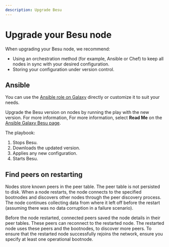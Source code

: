 ```yaml
---
description: Upgrade Besu
---
```


# Upgrade your Besu node

When upgrading your Besu node, we recommend:

* Using an orchestration method (for example, Ansible or Chef) to keep all nodes in sync with your
  desired configuration.
* Storing your configuration under version control.

## Ansible

You can use the [Ansible role on Galaxy](https://galaxy.ansible.com/consensys/hyperledger_besu)
directly or customize it to suit your needs.

Upgrade the Besu version on nodes by running the play with the new version. For more information,
For more information, select **Read Me** on the
[Ansible Galaxy Besu page](https://galaxy.ansible.com/consensys/hyperledger_besu).

The playbook:

1. Stops Besu.
1. Downloads the updated version.
1. Applies any new configuration.
1. Starts Besu.

## Find peers on restarting

Nodes store known peers in the peer table. The peer table is not persisted to disk.
When a node restarts, the node connects to the specified bootnodes and discovers other nodes through the peer
discovery process.
The node continues collecting data from where it left off before the restart
(assuming there was no data corruption in a failure scenario).

Before the node restarted, connected peers saved the node details in their peer tables. These peers
can reconnect to the restarted node.
The restarted node uses these peers and the bootnodes, to discover more peers.
To ensure that the restarted node successfully rejoins the network, ensure you specify at least one operational bootnode.

